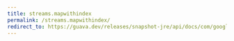```yaml
---
title: streams.mapwithindex
permalink: /streams.mapwithindex/
redirect_to: https://guava.dev/releases/snapshot-jre/api/docs/com/google/common/collect/Streams.html#mapWithIndex-java.util.stream.Stream-com.google.common.collect.Streams.FunctionWithIndex-
---
```

